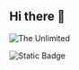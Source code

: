 ## Hi there 👋

<img scr="https://github.com/Ricky-spanish/Ricky-spanish/blob/main/i-see-you-roger.gif?raw=true" alt="The Unlimited">


![Static Badge](https://img.shields.io/badge/py-pyhon-red?style=for-the-badge&logo=python&labelColor=red&color=yellow)


